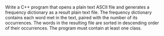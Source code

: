 Write a C++ program that opens a plain text ASCII file and generates a frequency dictionary as a result plain text file. The frequency dictionary contains each word met in the text, paired with the number of its occurrences. The words in the resulting file are sorted in descending order of their occurrences. The program must contain at least one class.

